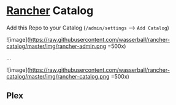 # [Rancher](http://rancher.com/) Catalog


Add this Repo to your Catalog (`/admin/settings` --> `Add Catalog`)

![image](https://raw.githubusercontent.com/wasserball/rancher-catalog/master/img/rancher-admin.png =500x)

...

![image](https://raw.githubusercontent.com/wasserball/rancher-catalog/master/img/rancher-catalog.png =500x)

## Plex

